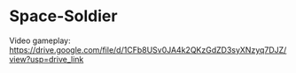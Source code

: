 # Space-Soldier
Video gameplay: https://drive.google.com/file/d/1CFb8USv0JA4k2QKzGdZD3syXNzyq7DJZ/view?usp=drive_link
